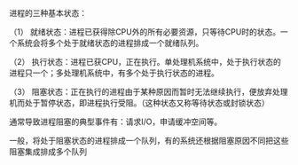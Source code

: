 进程的三种基本状态：

（1）       就绪状态：进程已获得除CPU外的所有必要资源，只等待CPU时的状态。一个系统会将多个处于就绪状态的进程排成一个就绪队列。

（2）       执行状态：进程已获CPU，正在执行。单处理机系统中，处于执行状态的进程只一个；多处理机系统中，有多个处于执行状态的进程。

（3）       阻塞状态：正在执行的进程由于某种原因而暂时无法继续执行，便放弃处理机而处于暂停状态，即进程执行受阻。（这种状态又称等待状态或封锁状态）

通常导致进程阻塞的典型事件有：请求I/O，申请缓冲空间等。

一般，将处于阻塞状态的进程排成一个队列，有的系统还根据阻塞原因不同把这些阻塞集成排成多个队列

